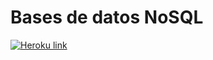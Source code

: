 # Bases de datos NoSQL
[![Heroku link](https://www.herokucdn.com/deploy/button.png)](https://arsw-laboratorio-7.herokuapp.com/)
